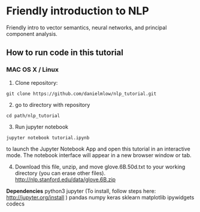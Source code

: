 # Friendly introduction to NLP
Friendly intro to vector semantics, neural networks, and principal component analysis.

## How to run code in this tutorial
### MAC OS X / Linux
1. Clone repository:
``` 
git clone https://github.com/danielmlow/nlp_tutorial.git
```

2. go to directory with repository
```
cd path/nlp_tutorial
```

3. Run jupyter notebook
```
jupyter notebook tutorial.ipynb
```
to launch the Jupyter Notebook App and open this tutorial in an interactive mode. The notebook interface will appear in a new browser window or tab.

4. Download this file, unzip, and move glove.6B.50d.txt to your working directory (you can erase other files). 
http://nlp.stanford.edu/data/glove.6B.zip

**Dependencies**
python3
jupyter (To install, follow steps here: http://jupyter.org/install )
pandas
numpy
keras
sklearn
matplotlib
ipywidgets
codecs

